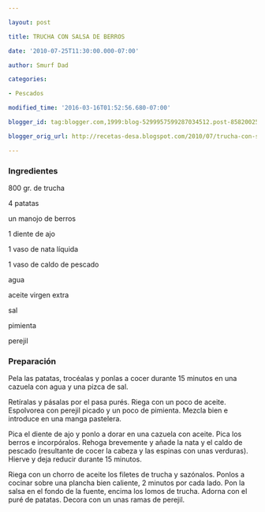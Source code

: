 ```yaml
---

layout: post

title: TRUCHA CON SALSA DE BERROS

date: '2010-07-25T11:30:00.000-07:00'

author: Smurf Dad

categories:

- Pescados

modified_time: '2016-03-16T01:52:56.680-07:00'

blogger_id: tag:blogger.com,1999:blog-5299957599287034512.post-8582002545524281205

blogger_orig_url: http://recetas-desa.blogspot.com/2010/07/trucha-con-salsa-de-berros.html

---
```


<h3>Ingredientes</h3>

800 gr. de trucha

4 patatas

un manojo de berros

1 diente de ajo

1 vaso de nata líquida

1 vaso de caldo de pescado

agua

aceite virgen extra

sal

pimienta

perejil

<h3>Preparación</h3>

Pela las patatas, trocéalas y ponlas a cocer durante 15 minutos en una cazuela con agua y una pizca de sal.

Retíralas y pásalas por el pasa purés. Riega con un poco de aceite. Espolvorea con perejil picado y un poco de pimienta. Mezcla bien e introduce en una manga pastelera.

Pica el diente de ajo y ponlo a dorar en una cazuela con aceite. Pica los berros e incorpóralos. Rehoga brevemente y a&ntilde;ade la nata y el caldo de pescado (resultante de cocer la cabeza y las espinas con unas verduras). Hierve y deja reducir durante 15 minutos.

Riega con un chorro de aceite los filetes de trucha y sazónalos. Ponlos a cocinar sobre una plancha bien caliente, 2 minutos por cada lado. Pon la salsa en el fondo de la fuente, encima los lomos de trucha. Adorna con el puré de patatas. Decora con un unas ramas de perejil.

